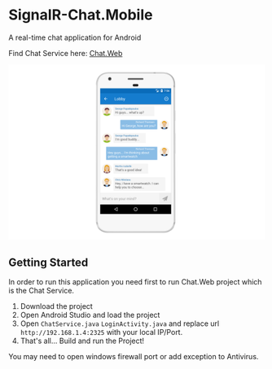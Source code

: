 # SignalR-Chat.Mobile
A real-time chat application for Android

Find Chat Service here: [Chat.Web](https://github.com/AKouki/SignalR-Chat)

![SignalR-Chat.Mobile](https://raw.githubusercontent.com/AKouki/SignalR-Chat/master/Chat.Web/Content/screenshots/android.png)

## Getting Started
In order to run this application you need first to run Chat.Web project which is the Chat Service.

1. Download the project
2. Open Android Studio and load the project
3. Open `ChatService.java` `LoginActivity.java` and replace url `http://192.168.1.4:2325` with your local IP/Port.
4. That's all... Build and run the Project!

You may need to open windows firewall port or add exception to Antivirus.
